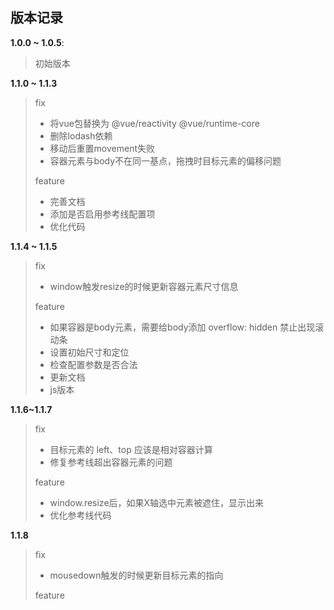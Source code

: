 ## 版本记录

**1.0.0 ~ 1.0.5**:
> 初始版本

**1.1.0 ~ 1.1.3**  
> fix
>  - 将vue包替换为 @vue/reactivity @vue/runtime-core
>  - 删除lodash依赖
>  - 移动后重置movement失败
>  - 容器元素与body不在同一基点，拖拽时目标元素的偏移问题
>
> feature
>  - 完善文档
>  - 添加是否启用参考线配置项
>  - 优化代码

**1.1.4 ~ 1.1.5**
> fix
> - window触发resize的时候更新容器元素尺寸信息
> 
> feature
>  - 如果容器是body元素，需要给body添加 overflow: hidden 禁止出现滚动条
>  - 设置初始尺寸和定位
>  - 检查配置参数是否合法
>  - 更新文档
>  - js版本
> 

**1.1.6~1.1.7**
> fix
>  - 目标元素的 left、top 应该是相对容器计算
>  - 修复参考线超出容器元素的问题
> 
> feature
>  - window.resize后，如果X轴选中元素被遮住，显示出来
>  - 优化参考线代码

**1.1.8**
> fix
>  - mousedown触发的时候更新目标元素的指向
>
> feature
>
